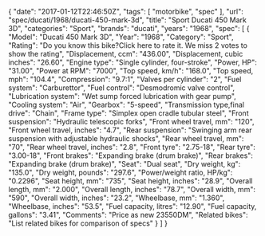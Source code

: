 {
    "date": "2017-01-12T22:46:50Z",
    "tags": [
        "motorbike",
        "spec"
    ],
    "url": "spec\/ducati\/1968\/ducati-450-mark-3d",
    "title": "Sport Ducati 450 Mark 3D",
    "categories": "Sport",
    "brands": "ducati",
    "years": "1968",
    "spec": [
        {
            "Model": "Ducati 450 Mark 3D",
            "Year": "1968",
            "Category": "Sport",
            "Rating": "Do you know this bike?Click here to rate it. We miss 2 votes to show the rating",
            "Displacement, ccm": "436.00",
            "Displacement, cubic inches": "26.60",
            "Engine type": "Single cylinder, four-stroke",
            "Power, HP": "31.00",
            "Power at RPM": "7000",
            "Top speed, km\/h": "168.0",
            "Top speed, mph": "104.4",
            "Compression": "9.7:1",
            "Valves per cylinder": "2",
            "Fuel system": "Carburettor",
            "Fuel control": "Desmodromic valve control",
            "Lubrication system": "Wet sump forced lubrication with gear pump",
            "Cooling system": "Air",
            "Gearbox": "5-speed",
            "Transmission type,final drive": "Chain",
            "Frame type": "Simplex open cradle tubular steel",
            "Front suspension": "Hydraulic telescopic forks",
            "Front wheel travel, mm": "120",
            "Front wheel travel, inches": "4.7",
            "Rear suspension": "Swinging arm rear suspension with adjustable hydraulic shocks",
            "Rear wheel travel, mm": "70",
            "Rear wheel travel, inches": "2.8",
            "Front tyre": "2.75-18",
            "Rear tyre": "3.00-18",
            "Front brakes": "Expanding brake (drum brake)",
            "Rear brakes": "Expanding brake (drum brake)",
            "Seat": "Dual seat",
            "Dry weight, kg": "135.0",
            "Dry weight, pounds": "297.6",
            "Power\/weight ratio, HP\/kg": "0.2296",
            "Seat height, mm": "735",
            "Seat height, inches": "28.9",
            "Overall length, mm": "2.000",
            "Overall length, inches": "78.7",
            "Overall width, mm": "590",
            "Overall width, inches": "23.2",
            "Wheelbase, mm": "1.360",
            "Wheelbase, inches": "53.5",
            "Fuel capacity, litres": "12.90",
            "Fuel capacity, gallons": "3.41",
            "Comments": "Price as new 23550DM",
            "Related bikes": "List related bikes for comparison of specs"
        }
    ]
}